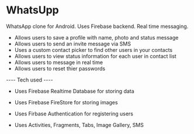# WhatsUpp
WhatsApp clone for Android. Uses Firebase backend. Real time messaging.

- Allows users to save a profile with name, photo and status message
- Allows users to send an invite message via SMS
- Uses a custom contact picker to find other users in your contacts
- Allows users to view status information for each user in contact list
- Allows users to message in real time
- Allows users to reset thier passwords

---- Tech used ----
- Uses Firebase Realtime Database for storing data
- Uses Firebase FireStore for storing images
- Uses Firbase Authentication for registering users

- Uses Activities, Fragments, Tabs, Image Gallery, SMS
